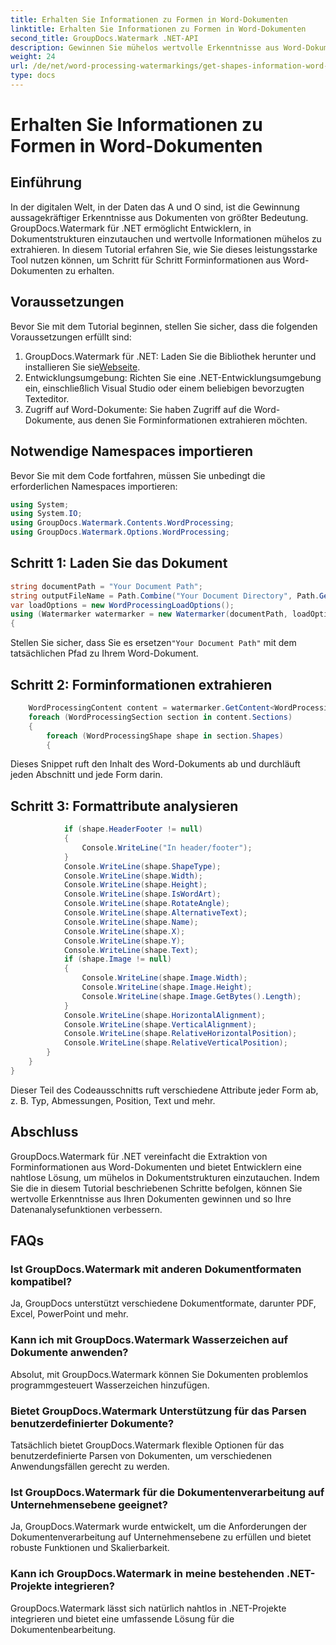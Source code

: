 ```yaml
---
title: Erhalten Sie Informationen zu Formen in Word-Dokumenten
linktitle: Erhalten Sie Informationen zu Formen in Word-Dokumenten
second_title: GroupDocs.Watermark .NET-API
description: Gewinnen Sie mühelos wertvolle Erkenntnisse aus Word-Dokumenten mit GroupDocs Watermark für .NET. Extrahieren Sie nahtlos Forminformationen für eine verbesserte Datenanalyse.
weight: 24
url: /de/net/word-processing-watermarkings/get-shapes-information-word-docs/
type: docs
---
```

# Erhalten Sie Informationen zu Formen in Word-Dokumenten

## Einführung
In der digitalen Welt, in der Daten das A und O sind, ist die Gewinnung aussagekräftiger Erkenntnisse aus Dokumenten von größter Bedeutung. GroupDocs.Watermark für .NET ermöglicht Entwicklern, in Dokumentstrukturen einzutauchen und wertvolle Informationen mühelos zu extrahieren. In diesem Tutorial erfahren Sie, wie Sie dieses leistungsstarke Tool nutzen können, um Schritt für Schritt Forminformationen aus Word-Dokumenten zu erhalten.
## Voraussetzungen
Bevor Sie mit dem Tutorial beginnen, stellen Sie sicher, dass die folgenden Voraussetzungen erfüllt sind:
1.  GroupDocs.Watermark für .NET: Laden Sie die Bibliothek herunter und installieren Sie sie[Webseite](https://releases.groupdocs.com/Watermark/net/).
2. Entwicklungsumgebung: Richten Sie eine .NET-Entwicklungsumgebung ein, einschließlich Visual Studio oder einem beliebigen bevorzugten Texteditor.
3. Zugriff auf Word-Dokumente: Sie haben Zugriff auf die Word-Dokumente, aus denen Sie Forminformationen extrahieren möchten.

## Notwendige Namespaces importieren
Bevor Sie mit dem Code fortfahren, müssen Sie unbedingt die erforderlichen Namespaces importieren:
```csharp
using System;
using System.IO;
using GroupDocs.Watermark.Contents.WordProcessing;
using GroupDocs.Watermark.Options.WordProcessing;
```
## Schritt 1: Laden Sie das Dokument
```csharp
string documentPath = "Your Document Path";
string outputFileName = Path.Combine("Your Document Directory", Path.GetFileName(documentPath));
var loadOptions = new WordProcessingLoadOptions();
using (Watermarker watermarker = new Watermarker(documentPath, loadOptions))
{
```
 Stellen Sie sicher, dass Sie es ersetzen`"Your Document Path"` mit dem tatsächlichen Pfad zu Ihrem Word-Dokument.
## Schritt 2: Forminformationen extrahieren
```csharp
	WordProcessingContent content = watermarker.GetContent<WordProcessingContent>();
	foreach (WordProcessingSection section in content.Sections)
	{
		foreach (WordProcessingShape shape in section.Shapes)
		{
```
Dieses Snippet ruft den Inhalt des Word-Dokuments ab und durchläuft jeden Abschnitt und jede Form darin.
## Schritt 3: Formattribute analysieren
```csharp
			if (shape.HeaderFooter != null)
			{
				Console.WriteLine("In header/footer");
			}
			Console.WriteLine(shape.ShapeType);
			Console.WriteLine(shape.Width);
			Console.WriteLine(shape.Height);
			Console.WriteLine(shape.IsWordArt);
			Console.WriteLine(shape.RotateAngle);
			Console.WriteLine(shape.AlternativeText);
			Console.WriteLine(shape.Name);
			Console.WriteLine(shape.X);
			Console.WriteLine(shape.Y);
			Console.WriteLine(shape.Text);
			if (shape.Image != null)
			{
				Console.WriteLine(shape.Image.Width);
				Console.WriteLine(shape.Image.Height);
				Console.WriteLine(shape.Image.GetBytes().Length);
			}
			Console.WriteLine(shape.HorizontalAlignment);
			Console.WriteLine(shape.VerticalAlignment);
			Console.WriteLine(shape.RelativeHorizontalPosition);
			Console.WriteLine(shape.RelativeVerticalPosition);
		}
	}
}
```
Dieser Teil des Codeausschnitts ruft verschiedene Attribute jeder Form ab, z. B. Typ, Abmessungen, Position, Text und mehr.

## Abschluss
GroupDocs.Watermark für .NET vereinfacht die Extraktion von Forminformationen aus Word-Dokumenten und bietet Entwicklern eine nahtlose Lösung, um mühelos in Dokumentstrukturen einzutauchen. Indem Sie die in diesem Tutorial beschriebenen Schritte befolgen, können Sie wertvolle Erkenntnisse aus Ihren Dokumenten gewinnen und so Ihre Datenanalysefunktionen verbessern.
## FAQs
### Ist GroupDocs.Watermark mit anderen Dokumentformaten kompatibel?
Ja, GroupDocs unterstützt verschiedene Dokumentformate, darunter PDF, Excel, PowerPoint und mehr.
### Kann ich mit GroupDocs.Watermark Wasserzeichen auf Dokumente anwenden?
Absolut, mit GroupDocs.Watermark können Sie Dokumenten problemlos programmgesteuert Wasserzeichen hinzufügen.
### Bietet GroupDocs.Watermark Unterstützung für das Parsen benutzerdefinierter Dokumente?
Tatsächlich bietet GroupDocs.Watermark flexible Optionen für das benutzerdefinierte Parsen von Dokumenten, um verschiedenen Anwendungsfällen gerecht zu werden.
### Ist GroupDocs.Watermark für die Dokumentenverarbeitung auf Unternehmensebene geeignet?
Ja, GroupDocs.Watermark wurde entwickelt, um die Anforderungen der Dokumentenverarbeitung auf Unternehmensebene zu erfüllen und bietet robuste Funktionen und Skalierbarkeit.
### Kann ich GroupDocs.Watermark in meine bestehenden .NET-Projekte integrieren?
GroupDocs.Watermark lässt sich natürlich nahtlos in .NET-Projekte integrieren und bietet eine umfassende Lösung für die Dokumentenbearbeitung.